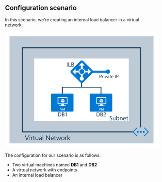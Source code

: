 ## Configuration scenario

In this scenario, we're creating an internal load balancer in a virtual network:

![Internal load balancer scenario](./media/load-balancer-get-started-ilb-scenario-include/figure1.png)

The configuration for our scenario is as follows:

* Two virtual machines named **DB1** and **DB2**
* A virtual network with endpoints
* An internal load balancer
